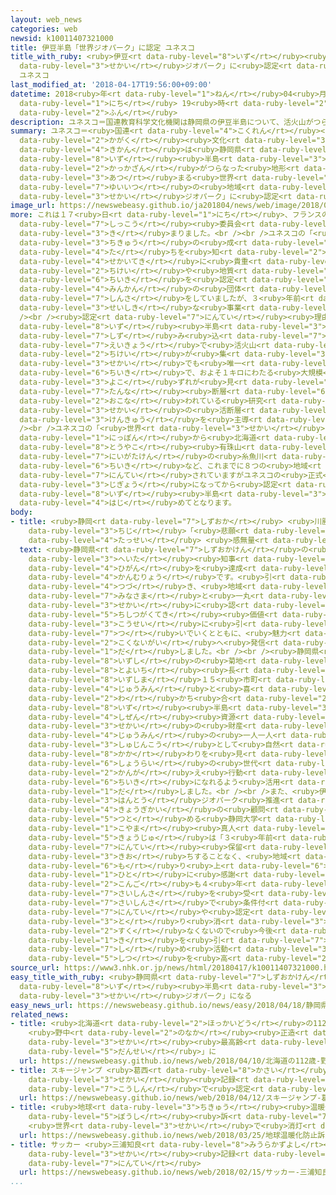 ```yaml
---
layout: web_news
categories: web
newsid: k10011407321000
title: 伊豆半島「世界ジオパーク」に認定 ユネスコ
title_with_ruby: <ruby>伊豆<rt data-ruby-level="8">いず</rt></ruby><ruby>半島<rt data-ruby-level="3">はんとう</rt></ruby>「<ruby>世界<rt
  data-ruby-level="3">せかい</rt></ruby>ジオパーク」に<ruby>認定<rt data-ruby-level="7">にんてい</rt></ruby>
  ユネスコ
last_modified_at: '2018-04-17T19:56:00+09:00'
datetime: 2018<ruby>年<rt data-ruby-level="1">ねん</rt></ruby>04<ruby>月<rt data-ruby-level="1">がつ</rt></ruby>17<ruby>日<rt
  data-ruby-level="1">にち</rt></ruby> 19<ruby>時<rt data-ruby-level="2">じ</rt></ruby>56<ruby>分<rt
  data-ruby-level="2">ふん</rt></ruby>
description: ユネスコ＝国連教育科学文化機関は静岡県の伊豆半島について、活火山がつらなった地形が集まる世界でも唯一の地域だとしてユネスコの「世界ジオパーク」に認定しました。
summary: ユネスコ＝<ruby>国連<rt data-ruby-level="4">こくれん</rt></ruby><ruby>教育<rt data-ruby-level="3">きょういく</rt></ruby><ruby>科学<rt
  data-ruby-level="2">かがく</rt></ruby><ruby>文化<rt data-ruby-level="3">ぶんか</rt></ruby><ruby>機関<rt
  data-ruby-level="4">きかん</rt></ruby>は<ruby>静岡県<rt data-ruby-level="7">しずおかけん</rt></ruby>の<ruby>伊豆<rt
  data-ruby-level="8">いず</rt></ruby><ruby>半島<rt data-ruby-level="3">はんとう</rt></ruby>について、<ruby>活火山<rt
  data-ruby-level="2">かっかざん</rt></ruby>がつらなった<ruby>地形<rt data-ruby-level="2">ちけい</rt></ruby>が<ruby>集<rt
  data-ruby-level="3">あつ</rt></ruby>まる<ruby>世界<rt data-ruby-level="3">せかい</rt></ruby>でも<ruby>唯一<rt
  data-ruby-level="7">ゆいいつ</rt></ruby>の<ruby>地域<rt data-ruby-level="6">ちいき</rt></ruby>だとしてユネスコの「<ruby>世界<rt
  data-ruby-level="3">せかい</rt></ruby>ジオパーク」に<ruby>認定<rt data-ruby-level="7">にんてい</rt></ruby>しました。
image_url: https://newswebeasy.github.io/ja201804/news/web/image/2018/04/17/K10011407321_1804171957_1804172000_01_02.jpg
more: これは１７<ruby>日<rt data-ruby-level="1">にち</rt></ruby>、フランスのパリで<ruby>開<rt data-ruby-level="3">ひら</rt></ruby>かれたユネスコの<ruby>執行<rt
  data-ruby-level="7">しっこう</rt></ruby><ruby>委員会<rt data-ruby-level="3">いいんかい</rt></ruby>で<ruby>決<rt
  data-ruby-level="3">き</rt></ruby>まりました。<br /><br />ユネスコの「<ruby>世界<rt data-ruby-level="3">せかい</rt></ruby>ジオパーク」は<ruby>地球<rt
  data-ruby-level="3">ちきゅう</rt></ruby>の<ruby>成<rt data-ruby-level="4">な</rt></ruby>り<ruby>立<rt
  data-ruby-level="4">た</rt></ruby>ちを<ruby>知<rt data-ruby-level="2">し</rt></ruby>るうえで<ruby>世界的<rt
  data-ruby-level="4">せかいてき</rt></ruby>に<ruby>貴重<rt data-ruby-level="6">きちょう</rt></ruby>な<ruby>地形<rt
  data-ruby-level="2">ちけい</rt></ruby>や<ruby>地質<rt data-ruby-level="5">ちしつ</rt></ruby>がある<ruby>地域<rt
  data-ruby-level="6">ちいき</rt></ruby>を<ruby>認定<rt data-ruby-level="7">にんてい</rt></ruby>するもので、これまで<ruby>民間<rt
  data-ruby-level="4">みんかん</rt></ruby>の<ruby>団体<rt data-ruby-level="5">だんたい</rt></ruby>が<ruby>審査<rt
  data-ruby-level="7">しんさ</rt></ruby>をしていましたが、３<ruby>年前<rt data-ruby-level="2">ねんまえ</rt></ruby>からユネスコの<ruby>正式<rt
  data-ruby-level="3">せいしき</rt></ruby>な<ruby>事業<rt data-ruby-level="3">じぎょう</rt></ruby>となっています。<br
  /><br /><ruby>認定<rt data-ruby-level="7">にんてい</rt></ruby><ruby>理由<rt data-ruby-level="3">りゆう</rt></ruby>について、ユネスコは、<ruby>伊豆<rt
  data-ruby-level="8">いず</rt></ruby><ruby>半島<rt data-ruby-level="3">はんとう</rt></ruby>がプレートの<ruby>沈<rt
  data-ruby-level="7">しず</rt></ruby>み<ruby>込<rt data-ruby-level="7">こ</rt></ruby>みの<ruby>影響<rt
  data-ruby-level="7">えいきょう</rt></ruby>で<ruby>活火山<rt data-ruby-level="2">かっかざん</rt></ruby>がつらなった<ruby>地形<rt
  data-ruby-level="2">ちけい</rt></ruby>が<ruby>集<rt data-ruby-level="3">あつ</rt></ruby>まる<ruby>世界<rt
  data-ruby-level="3">せかい</rt></ruby>でも<ruby>唯一<rt data-ruby-level="7">ゆいいつ</rt></ruby>の<ruby>地域<rt
  data-ruby-level="6">ちいき</rt></ruby>で、およそ１キロにわたる<ruby>大規模<rt data-ruby-level="6">だいきぼ</rt></ruby>な<ruby>横<rt
  data-ruby-level="3">よこ</rt></ruby>ずれが<ruby>見<rt data-ruby-level="1">み</rt></ruby>つかっている<ruby>丹那<rt
  data-ruby-level="7">たんな</rt></ruby><ruby>断層<rt data-ruby-level="6">だんそう</rt></ruby>で<ruby>行<rt
  data-ruby-level="2">おこな</rt></ruby>われている<ruby>研究<rt data-ruby-level="3">けんきゅう</rt></ruby>は、<ruby>世界<rt
  data-ruby-level="3">せかい</rt></ruby>の<ruby>活断層<rt data-ruby-level="6">かつだんそう</rt></ruby><ruby>研究<rt
  data-ruby-level="3">けんきゅう</rt></ruby>を<ruby>主導<rt data-ruby-level="5">しゅどう</rt></ruby>してきたとしています。<br
  /><br />ユネスコの「<ruby>世界<rt data-ruby-level="3">せかい</rt></ruby>ジオパーク」には<ruby>日本<rt
  data-ruby-level="1">にっぽん</rt></ruby>から<ruby>北海道<rt data-ruby-level="2">ほっかいどう</rt></ruby>の<ruby>洞爺湖<rt
  data-ruby-level="8">とうやこ</rt></ruby><ruby>有珠山<rt data-ruby-level="8">うすざん</rt></ruby>や<ruby>新潟県<rt
  data-ruby-level="7">にいがたけん</rt></ruby>の<ruby>糸魚川<rt data-ruby-level="8">いといがわ</rt></ruby><ruby>地域<rt
  data-ruby-level="6">ちいき</rt></ruby>など、これまでに８つの<ruby>地域<rt data-ruby-level="6">ちいき</rt></ruby>が<ruby>認定<rt
  data-ruby-level="7">にんてい</rt></ruby>されていますがユネスコの<ruby>正式<rt data-ruby-level="3">せいしき</rt></ruby>な<ruby>事業<rt
  data-ruby-level="3">じぎょう</rt></ruby>になってから<ruby>認定<rt data-ruby-level="7">にんてい</rt></ruby>されるのは<ruby>伊豆<rt
  data-ruby-level="8">いず</rt></ruby><ruby>半島<rt data-ruby-level="3">はんとう</rt></ruby>が<ruby>初<rt
  data-ruby-level="4">はじ</rt></ruby>めてとなります。
body:
- title: <ruby>静岡<rt data-ruby-level="7">しずおか</rt></ruby> <ruby>川勝<rt data-ruby-level="3">かわかつ</rt></ruby><ruby>知事<rt
    data-ruby-level="3">ちじ</rt></ruby>「<ruby>悲願<rt data-ruby-level="4">ひがん</rt></ruby><ruby>達成<rt
    data-ruby-level="4">たっせい</rt></ruby> <ruby>感無量<rt data-ruby-level="4">かんむりょう</rt></ruby>」
  text: <ruby>静岡県<rt data-ruby-level="7">しずおかけん</rt></ruby>の<ruby>川勝<rt data-ruby-level="3">かわかつ</rt></ruby><ruby>平太<rt
    data-ruby-level="3">へいた</rt></ruby><ruby>知事<rt data-ruby-level="3">ちじ</rt></ruby>は「<ruby>悲願<rt
    data-ruby-level="4">ひがん</rt></ruby>を<ruby>達成<rt data-ruby-level="4">たっせい</rt></ruby>して<ruby>感無量<rt
    data-ruby-level="4">かんむりょう</rt></ruby>です。<ruby>引<rt data-ruby-level="4">ひ</rt></ruby>き<ruby>続<rt
    data-ruby-level="4">つづ</rt></ruby>き、<ruby>地域<rt data-ruby-level="6">ちいき</rt></ruby>の<ruby>皆様<rt
    data-ruby-level="7">みなさま</rt></ruby>と<ruby>一丸<rt data-ruby-level="2">いちがん</rt></ruby>となって<ruby>世界<rt
    data-ruby-level="3">せかい</rt></ruby>に<ruby>認<rt data-ruby-level="6">みと</rt></ruby>められた<ruby>地質学的<rt
    data-ruby-level="5">ちしつがくてき</rt></ruby><ruby>価値<rt data-ruby-level="6">かち</rt></ruby>を<ruby>後世<rt
    data-ruby-level="3">こうせい</rt></ruby>に<ruby>引<rt data-ruby-level="7">ひ</rt></ruby>き<ruby>継<rt
    data-ruby-level="7">つ</rt></ruby>いでいくとともに、<ruby>魅力<rt data-ruby-level="7">みりょく</rt></ruby>を<ruby>国内外<rt
    data-ruby-level="2">こくないがい</rt></ruby>へ<ruby>発信<rt data-ruby-level="4">はっしん</rt></ruby>してまいります」などとするコメントを<ruby>出<rt
    data-ruby-level="1">だ</rt></ruby>しました。<br /><br /><ruby>静岡県<rt data-ruby-level="7">しずおかけん</rt></ruby><ruby>伊豆市<rt
    data-ruby-level="8">いずし</rt></ruby>の<ruby>菊地<rt data-ruby-level="7">きくち</rt></ruby><ruby>豊市<rt
    data-ruby-level="8">とよいち</rt></ruby><ruby>長<rt data-ruby-level="2">ちょう</rt></ruby>は「<ruby>伊豆島<rt
    data-ruby-level="8">いずしま</rt></ruby>１５<ruby>市町<rt data-ruby-level="2">しちょう</rt></ruby>のすべての<ruby>住民<rt
    data-ruby-level="4">じゅうみん</rt></ruby>と<ruby>喜<rt data-ruby-level="4">よろこ</rt></ruby>びを<ruby>分<rt
    data-ruby-level="2">わ</rt></ruby>かち<ruby>合<rt data-ruby-level="2">あ</rt></ruby>いたい。<ruby>伊豆<rt
    data-ruby-level="8">いず</rt></ruby><ruby>半島<rt data-ruby-level="3">はんとう</rt></ruby>の<ruby>自然<rt
    data-ruby-level="4">しぜん</rt></ruby><ruby>資源<rt data-ruby-level="6">しげん</rt></ruby>は<ruby>世界<rt
    data-ruby-level="3">せかい</rt></ruby>の<ruby>財産<rt data-ruby-level="5">ざいさん</rt></ruby>となった。<ruby>住民<rt
    data-ruby-level="4">じゅうみん</rt></ruby>の<ruby>一人一人<rt data-ruby-level="8">ひとりひとり</rt></ruby>がジオパークの<ruby>主人公<rt
    data-ruby-level="3">しゅじんこう</rt></ruby>として<ruby>自然<rt data-ruby-level="4">しぜん</rt></ruby>との<ruby>関<rt
    data-ruby-level="8">かか</rt></ruby>わりを<ruby>見<rt data-ruby-level="1">み</rt></ruby>つめ、<ruby>将来<rt
    data-ruby-level="6">しょうらい</rt></ruby>の<ruby>世代<rt data-ruby-level="3">せだい</rt></ruby>のために<ruby>考<rt
    data-ruby-level="2">かんが</rt></ruby>え<ruby>行動<rt data-ruby-level="3">こうどう</rt></ruby>する<ruby>地域<rt
    data-ruby-level="6">ちいき</rt></ruby>になれるよう<ruby>活用<rt data-ruby-level="2">かつよう</rt></ruby>していきたい」とするコメントを<ruby>出<rt
    data-ruby-level="1">だ</rt></ruby>しました。<br /><br />また、<ruby>伊豆<rt data-ruby-level="8">いず</rt></ruby><ruby>半島<rt
    data-ruby-level="3">はんとう</rt></ruby>ジオパーク<ruby>推進<rt data-ruby-level="6">すいしん</rt></ruby><ruby>協議会<rt
    data-ruby-level="4">きょうぎかい</rt></ruby>の<ruby>顧問<rt data-ruby-level="7">こもん</rt></ruby>を<ruby>務<rt
    data-ruby-level="5">つと</rt></ruby>める<ruby>静岡大学<rt data-ruby-level="7">しずおかだいがく</rt></ruby>の<ruby>小山<rt
    data-ruby-level="1">こやま</rt></ruby><ruby>真人<rt data-ruby-level="8">まさと</rt></ruby><ruby>教授<rt
    data-ruby-level="5">きょうじゅ</rt></ruby>は「３<ruby>年前<rt data-ruby-level="2">ねんまえ</rt></ruby>の<ruby>認定<rt
    data-ruby-level="7">にんてい</rt></ruby><ruby>保留<rt data-ruby-level="5">ほりゅう</rt></ruby>に<ruby>気落<rt
    data-ruby-level="3">きお</rt></ruby>ちすることなく、<ruby>地域<rt data-ruby-level="6">ちいき</rt></ruby>を<ruby>盛<rt
    data-ruby-level="6">も</rt></ruby>り<ruby>上<rt data-ruby-level="6">あ</rt></ruby>げてきたすべての<ruby>人<rt
    data-ruby-level="1">ひと</rt></ruby>に<ruby>感謝<rt data-ruby-level="5">かんしゃ</rt></ruby>したい。<ruby>今後<rt
    data-ruby-level="2">こんご</rt></ruby>も４<ruby>年<rt data-ruby-level="1">ねん</rt></ruby>ごとにユネスコの<ruby>再審査<rt
    data-ruby-level="7">さいしんさ</rt></ruby>を<ruby>受<rt data-ruby-level="3">う</rt></ruby>けることになるが、<ruby>再審査<rt
    data-ruby-level="7">さいしんさ</rt></ruby>で<ruby>条件付<rt data-ruby-level="5">じょうけんつ</rt></ruby>き<ruby>認定<rt
    data-ruby-level="7">にんてい</rt></ruby>や<ruby>認定<rt data-ruby-level="7">にんてい</rt></ruby><ruby>取<rt
    data-ruby-level="3">と</rt></ruby>り<ruby>消<rt data-ruby-level="3">け</rt></ruby>しとなったジオパークも<ruby>少<rt
    data-ruby-level="2">すく</rt></ruby>なくないので<ruby>今後<rt data-ruby-level="2">こんご</rt></ruby>も<ruby>気<rt
    data-ruby-level="1">き</rt></ruby>を<ruby>引<rt data-ruby-level="7">ひ</rt></ruby>き<ruby>締<rt
    data-ruby-level="7">し</rt></ruby>め<ruby>活動<rt data-ruby-level="3">かつどう</rt></ruby>の<ruby>質<rt
    data-ruby-level="5">しつ</rt></ruby>を<ruby>高<rt data-ruby-level="2">たか</rt></ruby>めてほしい」とコメントしています。
source_url: https://www3.nhk.or.jp/news/html/20180417/k10011407321000.html
easy_title_with_ruby: <ruby>静岡県<rt data-ruby-level="7">しずおかけん</rt></ruby> <ruby>伊豆<rt
  data-ruby-level="8">いず</rt></ruby><ruby>半島<rt data-ruby-level="3">はんとう</rt></ruby>がユネスコの「<ruby>世界<rt
  data-ruby-level="3">せかい</rt></ruby>ジオパーク」になる
easy_news_url: https://newswebeasy.github.io/news/easy/2018/04/18/静岡県-伊豆半島がユネスコの世界ジオパークになる
related_news:
- title: <ruby>北海道<rt data-ruby-level="2">ほっかいどう</rt></ruby>の112<ruby>歳<rt data-ruby-level="7">さい</rt></ruby>
    <ruby>野中<rt data-ruby-level="2">のなか</rt></ruby><ruby>正造<rt data-ruby-level="5">しょうぞう</rt></ruby>さん「<ruby>世界<rt
    data-ruby-level="3">せかい</rt></ruby><ruby>最高齢<rt data-ruby-level="7">さいこうれい</rt></ruby>の<ruby>男性<rt
    data-ruby-level="5">だんせい</rt></ruby>」に
  url: https://newswebeasy.github.io/news/web/2018/04/10/北海道の112歳-野中正造さん世界最高齢の男性に
- title: スキージャンプ <ruby>葛西<rt data-ruby-level="8">かさい</rt></ruby> ２つのギネス<ruby>世界<rt
    data-ruby-level="3">せかい</rt></ruby><ruby>記録<rt data-ruby-level="4">きろく</rt></ruby><ruby>更新<rt
    data-ruby-level="7">こうしん</rt></ruby>で<ruby>認定<rt data-ruby-level="7">にんてい</rt></ruby>
  url: https://newswebeasy.github.io/news/web/2018/04/12/スキージャンプ-葛西-2つのギネス世界記録更新で認定
- title: <ruby>地球<rt data-ruby-level="3">ちきゅう</rt></ruby><ruby>温暖化<rt data-ruby-level="6">おんだんか</rt></ruby><ruby>防止<rt
    data-ruby-level="5">ぼうし</rt></ruby><ruby>訴<rt data-ruby-level="7">うった</rt></ruby>え
    <ruby>世界<rt data-ruby-level="3">せかい</rt></ruby>で<ruby>消灯<rt data-ruby-level="4">しょうとう</rt></ruby>イベント
  url: https://newswebeasy.github.io/news/web/2018/03/25/地球温暖化防止訴え-世界で消灯イベント
- title: サッカー <ruby>三浦知良<rt data-ruby-level="8">みうらかずよし</rt></ruby><ruby>選手<rt data-ruby-level="4">せんしゅ</rt></ruby>がギネス<ruby>世界<rt
    data-ruby-level="3">せかい</rt></ruby><ruby>記録<rt data-ruby-level="4">きろく</rt></ruby>に<ruby>認定<rt
    data-ruby-level="7">にんてい</rt></ruby>
  url: https://newswebeasy.github.io/news/web/2018/02/15/サッカー-三浦知良選手がギネス世界記録に認定
...
```

